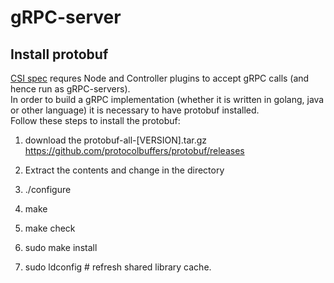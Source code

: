 # gRPC-server
## Install protobuf
[CSI spec](https://github.com/container-storage-interface/spec/blob/master/spec.md
) requres Node and Controller plugins to accept gRPC calls (and hence run as gRPC-servers).  
In order to build a gRPC implementation (whether it is written in golang, java or other language) it is necessary to have protobuf installed.  
Follow these steps to install the protobuf:  
1. download the protobuf-all-[VERSION].tar.gz
https://github.com/protocolbuffers/protobuf/releases

2. Extract the contents and change in the directory
3. ./configure
4. make
5. make check
6. sudo make install
7. sudo ldconfig # refresh shared library cache.
